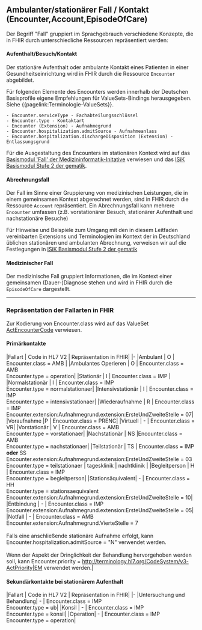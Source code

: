 ## Ambulanter/stationärer Fall / Kontakt (Encounter,Account,EpisodeOfCare)

Der Begriff "Fall" gruppiert im Sprachgebrauch verschiedene Konzepte, die in FHIR durch unterschiedliche Ressourcen repräsentiert werden:

#### **Aufenthalt/Besuch/Kontakt** 

Der stationäre Aufenthalt oder ambulante Kontakt eines Patienten in einer Gesundheitseinrichtung wird in FHIR durch die Ressource `Encounter` abgebildet.

Für folgenden Elemente des Encounters werden innerhalb der Deutschen Basisprofile eigene Empfehlungen für ValueSets-Bindings herausgegeben. Siehe {{pagelink:Terminologie-ValueSets}}.

    - Encounter.serviceType - Fachabteilungsschlüssel
    - Encounter.type - Kontaktart
    - Encounter (Extension) - Aufnahmegrund
    - Encounter.hospitalization.admitSource - Aufnahmeanlass
    - Encounter.hospitalization.dischargeDisposition (Extension) - Entlassungsgrund

Für die Ausgestaltung des Encounters im stationären Kontext wird auf das [Basismodul 'Fall' der Medizininformatik-Initative](https://simplifier.net/guide/medizininformatikinitiative-modulfall-implementationguide/igmiikdsmodulfall) verwiesen und das [ISiK Basismodul Stufe 2 der gematik](https://simplifier.net/guide/implementierungsleitfadenisik-basismodul/ImplementationGuide-markdown-Datenobjekte-Datenobjekte-Kontakt?version=current).

#### **Abrechnungsfall** 

Der Fall im Sinne einer Gruppierung von medizinischen Leistungen, die in einem gemeinsamen Kontext abgerechnet werden, sind in FHIR durch die Ressource `Account` repräsentiert. Ein Abrechnungsfall kann mehrere `Encounter` umfassen (z.B. vorstationärer Besuch, stationärer Aufenthalt und nachstationäre Besuche)

Für Hinweise und Beispiele zum Umgang mit den in diesem Leitfaden vereinbarten Extensions und Terminologien im Kontext der in Deutschland üblichen stationären und ambulanten Abrechnung, verweisen wir auf die Festlegungen in [ISiK Basismodul Stufe 2 der gematik](https://simplifier.net/guide/implementierungsleitfadenisik-basismodul/ImplementationGuide-markdown-Datenobjekte-Datenobjekte-Abrechnungsfall?version=current)

#### **Medizinischer Fall** 

Der medizinische Fall gruppiert Informationen, die im Kontext einer gemeinsamen (Dauer-)Diagnose stehen und wird in FHIR durch die `EpisodeOfCare` dargestellt.

----

### Repräsentation der Fallarten in FHIR

Zur Kodierung von Encounter.class wird auf das ValueSet [ActEncounterCode](http://terminology.hl7.org/ValueSet/v3-ActEncounterCode) verwiesen.

#### Primärkontakte
|Fallart | Code in HL7 V2 | Repräsentation in FHIR|
|-
|Ambulant | O | Encounter.class = AMB |
|Ambulantes Operieren | O | Encounter.class = AMB</br>Encounter.type = operation|
|Stationär | I | Encounter.class = IMP |
|Normalstationär | I | Encounter.class = IMP</br>Encounter.type = normalstationaer|
|Intensivstationär | I | Encounter.class = IMP</br>Encounter.type = intensivstationaer|
|Wiederaufnahme | R | Encounter.class = IMP</br>Encounter.extension:Aufnahmegrund.extension:ErsteUndZweiteStelle = 07|
|Voraufnahme |P | Encounter.class = PRENC|
|Virtuell | - | Encounter.class = VR|
|Vorstationär | V | Encounter.class = AMB</br>Encounter.type = vorstationaer|
|Nachstationär | NS |Encounter.class = AMB</br>Encounter.type = nachstationaer|
|Teilstationär | TS | Encounter.class = IMP **oder** SS</br>Encounter.extension:Aufnahmegrund.extension:ErsteUndZweiteStelle = 03</br>Encounter.type = teilstationaer \| tagesklinik \| nachtklinik |
|Begleitperson | H | Encounter.class = IMP</br>Encounter.type = begleitperson|
|Stationsäquivalent| - | Encounter.class = HH</br>Encounter.type = stationsaequivalent</br>Encounter.extension:Aufnahmegrund.extension:ErsteUndZweiteStelle = 10|
|Entbindung | - | Encounter.class = IMP</br>Encounter.extension:Aufnahmegrund.extension:ErsteUndZweiteStelle = 05|
|Notfall | - | Encounter.class = AMB<br> Encounter.extension:Aufnahmegrund.VierteStelle = 7<br><br>Falls eine anschließende stationäre Aufnahme erfolgt, kann Encounter.hospitalization.admitSource = "N" verwendet werden.<br><br>Wenn der Aspekt der Dringlichkeit der Behandlung hervorgehoben werden soll, kann Encounter.priority = http://terminology.hl7.org/CodeSystem/v3-ActPriority|EM verwendet werden.|

#### Sekundärkontakte bei stationärem Aufenthalt
|Fallart | Code in HL7 V2 | Repräsentation in FHIR|
|-
|Untersuchung und Behandlung| - | Encounter.class = IMP</br>Encounter.type = ub|
|Konsil | - | Encounter.class = IMP</br>Encounter.type = konsil|
|Operation| - | Encounter.class = IMP</br>Encounter.type = operation|


